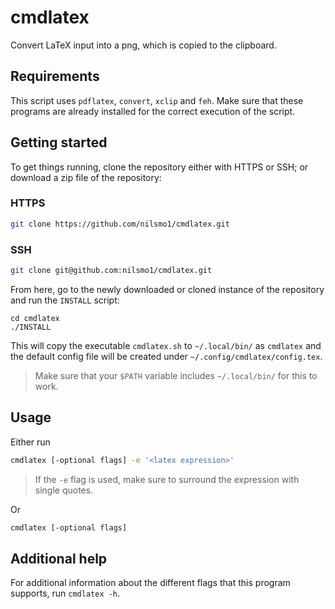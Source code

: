 # cmdlatex
Convert LaTeX input into a png, which is copied to the clipboard.

## Requirements
This script uses `pdflatex`, `convert`, `xclip` and `feh`. Make sure that these programs are already installed for the correct execution of the script.

## Getting started
To get things running, clone the repository either with HTTPS or SSH; or download a zip file of the repository:
### HTTPS

```bash
git clone https://github.com/nilsmo1/cmdlatex.git
```
### SSH

```bash
git clone git@github.com:nilsmo1/cmdlatex.git
```
From here, go to the newly downloaded or cloned instance of the repository and run the `INSTALL` script:
```
cd cmdlatex
./INSTALL
```
This will copy the executable `cmdlatex.sh` to `~/.local/bin/` as `cmdlatex` and the default config file will be created under `~/.config/cmdlatex/config.tex`.
> Make sure that your `$PATH` variable includes `~/.local/bin/` for this to work.

## Usage
Either run
```bash
cmdlatex [-optional flags] -e '<latex expression>'
```
> If the `-e` flag is used, make sure to surround the expression with single quotes.

Or
```bash
cmdlatex [-optional flags]
```

## Additional help
For additional information about the different flags that this program supports, run `cmdlatex -h`.
